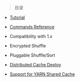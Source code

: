 
> 目录

- [Tutorial](https://github.com/ZGG2016/hadoop-website/blob/master/MapReduce/Tutorial.md)

- [Commands Reference](https://github.com/ZGG2016/hadoop-website/blob/master/MapReduce/Commands%20Reference.md)

- Compatibility with 1.x

- Encrypted Shuffle

- Pluggable Shuffle/Sort

- [Distributed Cache Deploy](https://github.com/ZGG2016/hadoop-website/blob/master/MapReduce/Distributed%20Cache%20Deploy.md)

- [Support for YARN Shared Cache](https://github.com/ZGG2016/hadoop-website/blob/master/MapReduce/Support%20for%20YARN%20Shared%20Cache.md)